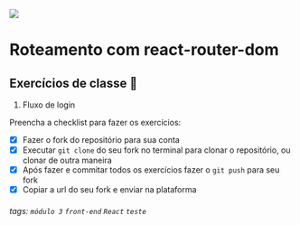 ![](https://i.imgur.com/xG74tOh.png)

# Roteamento com react-router-dom

## Exercícios de classe 🏫

1. Fluxo de login

Preencha a checklist para fazer os exercícios:

- [x] Fazer o fork do repositório para sua conta
- [x] Executar `git clone` do seu fork no terminal para clonar o repositório, ou clonar de outra maneira
- [x] Após fazer e commitar todos os exercícios fazer o `git push` para seu fork
- [x] Copiar a url do seu fork e enviar na plataforma

###### tags: `módulo 3` `front-end` `React` `teste`
